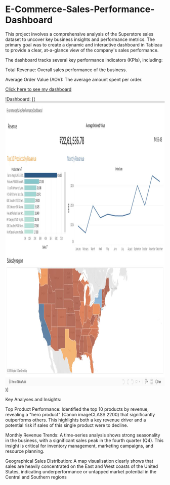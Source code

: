 # E-Commerce-Sales-Performance-Dashboard
This project involves a comprehensive analysis of the Superstore sales dataset to uncover key business insights and performance metrics. The primary goal was to create a dynamic and interactive dashboard in Tableau to provide a clear, at-a-glance view of the company's sales performance.

The dashboard tracks several key performance indicators (KPIs), including:

Total Revenue: Overall sales performance of the business.

Average Order Value (AOV): The average amount spent per order.

[Click here to see my dashboard](https://public.tableau.com/views/Book1_17556635127010/SalesRevenueDash1?:language=en-US&:sid=&:redirect=auth&:display_count=n&:origin=viz_share_link)

!Dashboard: [(<img width="1440" height="900" alt="dashboard_v3" src="https://github.com/Shreyasingh90371/E-Commerce-Sales-Performance-Dashboard/blob/main/dashboard_v3.jpeg" />)]

Key Analyses and Insights:

Top Product Performance: Identified the top 10 products by revenue, revealing a "hero product" (Canon imageCLASS 2200) that significantly outperforms others. This highlights both a key revenue driver and a potential risk if sales of this single product were to decline.

Monthly Revenue Trends: A time-series analysis shows strong seasonality in the business, with a significant sales peak in the fourth quarter (Q4). This insight is critical for inventory management, marketing campaigns, and resource planning.

Geographical Sales Distribution: A map visualisation clearly shows that sales are heavily concentrated on the East and West coasts of the United States, indicating underperformance or untapped market potential in the Central and Southern regions
